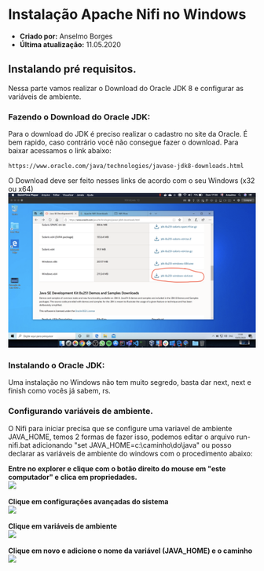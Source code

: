# Instalação Apache Nifi no Windows
* **Criado por:** Anselmo Borges
* **Última atualização:** 11.05.2020

## Instalando pré requisitos.
Nessa parte vamos realizar o Download do Oracle JDK 8 e configurar as variáveis de ambiente.

### Fazendo o Download do Oracle JDK:
Para o download do JDK é preciso realizar o cadastro no site da Oracle. É bem rapido, caso contrário você não consegue fazer o download.
Para baixar acessamos o link abaixo:
```
https://www.oracle.com/java/technologies/javase-jdk8-downloads.html
```

O Download deve ser feito nesses links de acordo com o seu Windows (x32 ou x64)
![](https://github.com/AnselmoBorges/udemy02/blob/master/passoapasso/download_java.png)

### Instalando o Oracle JDK:
Uma instalação no Windows não tem muito segredo, basta dar next, next e finish como vocês já sabem, rs.

### Configurando variáveis de ambiente.
O Nifi para iniciar precisa que se configure uma variavel de ambiente JAVA_HOME, temos 2 formas de fazer isso, podemos editar o arquivo run-nifi.bat adicionando "set JAVA_HOME=c:\caminho\do\java" ou posso declarar as variáveis de ambiente do windows com o procedimento abaixo:

**Entre no explorer e clique com o botão direito do mouse em "este computador" e clica em propriedades.**<br>
![](https://github.com/AnselmoBorges/udemy02/blob/master/passoapasso/Imagem%2010-05-2020%20a%CC%80s%2018.15.jpeg)

**Clique em configurações avançadas do sistema**<br>
![](https://github.com/AnselmoBorges/udemy02/blob/master/passoapasso/Imagem%2010-05-2020%20a%CC%80s%2018.17.jpeg)

**Clique em variáveis de ambiente**<br>
![](https://github.com/AnselmoBorges/udemy02/blob/master/passoapasso/Imagem%2010-05-2020%20a%CC%80s%2018.20.jpeg)

**Clique em novo e adicione o nome da variável (JAVA_HOME) e o caminho**<br>
![](https://github.com/AnselmoBorges/udemy02/blob/master/passoapasso/Imagem%2010-05-2020%20a%CC%80s%2018.22.jpeg)
